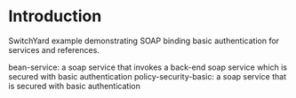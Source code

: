 Introduction
============
SwitchYard example demonstrating SOAP binding basic authentication for services and references.

bean-service: a soap service that invokes a back-end soap service which is secured with basic authentication
policy-security-basic: a soap service that is secured with basic authentication